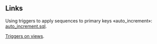 ## Links
Using triggers to apply sequences to primary keys «auto_increment»: [auto_increment.sql](https://github.com/ReneNyffenegger/oracle-patterns/blob/master/DatabaseObjects/Sequences/auto_increment.sql).

[Triggers on views](https://github.com/ReneNyffenegger/oracle-patterns/tree/master/DatabaseObjects/Views/triggersOnViews).
